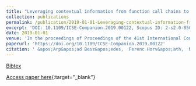 ```yaml
---
title: "Leveraging contextual information from function call chains to improve fault localization"
collection: publications
permalink: /publication/2019-01-01-Leveraging-contextual-information-from-function-call-chains-to-improve-fault-localization
excerpt: 'DOI: 10.1109/ICSE-Companion.2019.00122, Scopus ID: 2-s2.0-85071868181, Cited by: 0'
date: 2019-01-01
venue: 'In the proceedings of Proceedings of the 41st International Conference on Software Engineering: Companion Proceedings, ICSE 2019, Montreal, QC, Canada, May 25-31, 2019.'
paperurl: 'https://doi.org/10.1109/ICSE-Companion.2019.00122'
citation: ' &apos;Arp&apos;ad Besz&apos;edes,  Ferenc Horv&apos;ath,  Massimiliano Di,  Tibor Gyim&apos;othy, &quot;Leveraging contextual information from function call chains to improve fault localization.&quot; In the proceedings of Proceedings of the 41st International Conference on Software Engineering: Companion Proceedings, ICSE 2019, Montreal, QC, Canada, May 25-31, 2019., 2019.'
---
```

[Bibtex](https://dblp.org/rec/bib/conf/icse/BeszedesHPG19)

[Access paper here](https://doi.org/10.1109/ICSE-Companion.2019.00122){:target="_blank"}
